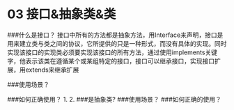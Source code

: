 # 03 接口&抽象类&类

###什么是接口？
    接口中所有的方法都是抽象方法，用Interface来声明，接口是用来建立类与类之间的协议，它所提供的只是一种形式，而没有具体的实现。同时实现该接口的实现类必须要实现该接口的所有方法，通过使用implements关键字，他表示该类在遵循某个或某组特定的接口，接口可以继承接口，实现接口扩展，用extends来继承扩展
    
###使用场景？
  

###如何正确使用？
    1.
    2.
###是抽象类?
###使用场景？
###如何正确的使用？

